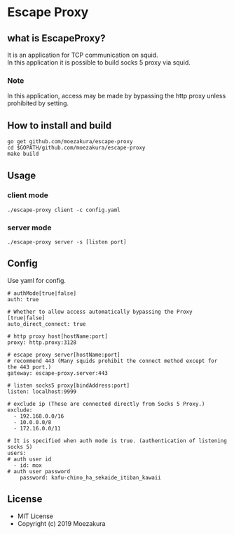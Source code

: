 # Escape Proxy

## what is EscapeProxy?
It is an application for TCP communication on squid.  
In this application it is possible to build socks 5 proxy via squid.

### Note
In this application, access may be made by bypassing the http proxy unless prohibited by setting.

## How to install and build
```
go get github.com/moezakura/escape-proxy 
cd $GOPATH/github.com/moezakura/escape-proxy
make build
```

## Usage
### client mode
```
./escape-proxy client -c config.yaml
```

### server mode
```
./escape-proxy server -s [listen port]
```

## Config
Use yaml for config.  

```
# authMode[true|false]
auth: true

# Whether to allow access automatically bypassing the Proxy [true|false]
auto_direct_connect: true

# http proxy host[hostName:port]
proxy: http.proxy:3128 

# escape proxy server[hostName:port]
# recommend 443 (Many squids prohibit the connect method except for the 443 port.)
gateway: escape-proxy.server:443

# listen socks5 proxy[bindAddress:port]
listen: localhost:9999

# exclude ip (These are connected directly from Socks 5 Proxy.)
exclude:
  - 192.168.0.0/16
  - 10.0.0.0/8
  - 172.16.0.0/11

# It is specified when auth mode is true. (authentication of listening socks 5)
users:
# auth user id
  - id: mox  
# auth user password
    password: kafu-chino_ha_sekaide_itiban_kawaii
```

## License 
- MIT License
- Copyright (c) 2019 Moezakura